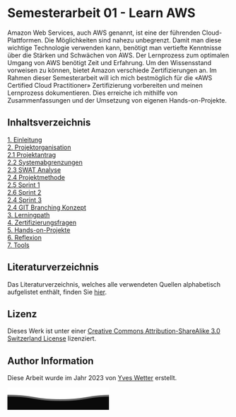 # Semesterarbeit 01 - Learn AWS

Amazon Web Services, auch AWS genannt, ist eine der führenden Cloud-Plattformen. Die Möglichkeiten sind nahezu unbegrenzt. Damit man diese wichtige Technologie verwenden kann, benötigt man vertiefte Kenntnisse über die Stärken und Schwächen von AWS. Der Lernprozess zum optimalen Umgang von AWS benötigt Zeit und Erfahrung. Um den Wissensstand vorweisen zu können, bietet Amazon verschiede Zertifizierungen an. Im Rahmen dieser Semesterarbeit will ich mich bestmöglich für die «AWS Certified Cloud Practitioner» Zertifizierung vorbereiten und meinen Lernprozess dokumentieren. Dies erreiche ich mithilfe von Zusammenfassungen und der Umsetzung von eigenen Hands-on-Projekte.

## Inhaltsverzeichnis

[1. Einleitung](index.md)  
[2. Projektorganisation](Change_ME)  
[2.1 Projektantrag](Change_ME)  
[2.2 Systemabgrenzungen](Change_ME)  
[2.3 SWAT Analyse](Change_ME)  
[2.4 Projektmethode](Change_ME)  
[2.5 Sprint 1](Change_ME)  
[2.6 Sprint 2](Change_ME)  
[2.4 Sprint 3](Change_ME)  
[2.4 GIT Branching Konzept](Change_ME)  
[3. Lerningpath](Change_ME)  
[4. Zertifizierungsfragen](Change_ME)  
[5. Hands-on-Projekte](Change_ME)  
[6. Reflexion](Change_ME)  
[7. Tools](Change_ME)  

## Literaturverzeichnis

Das Literaturverzeichnis, welches alle verwendeten Quellen alphabetisch aufgelistet enthält, finden Sie [hier](REFERENCES.md).

## Lizenz

Dieses Werk ist unter einer [Creative Commons Attribution-ShareAlike 3.0 Switzerland License](https://creativecommons.org/licenses/by-sa/3.0/ch/) lizenziert.

## Author Information

Diese Arbeit wurde im Jahr 2023 von [Yves Wetter](mailto:windnet.engineer@gmail.com) erstellt.

![footer.svg](ressources/images/footer.svg)
